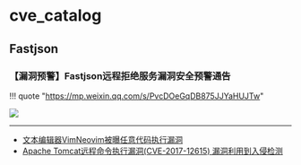 # cve_catalog

## Fastjson

### 【漏洞预警】Fastjson远程拒绝服务漏洞安全预警通告

!!! quote "<https://mp.weixin.qq.com/s/PvcDOeGqDB875JJYaHUJTw>"

![](https://img.shields.io/badge/before-1.2.60-brightgreen.svg)


---


- [文本编辑器VimNeovim被曝任意代码执行漏洞](https://mp.weixin.qq.com/s?__biz=MjM5NjA0NjgyMA==&mid=2651075789&idx=2&sn=f1cb159dad20addf855b9f2cfa486db7&chksm=bd1fa6468a682f504156043e12742435757f5dd1b20d12bc196b9466b8b988d23b905eccda01&xtrack=1&scene=90&subscene=10000&sessionid=1559821050&clicktime=1559824101&ascene=56&devicetype=android-28&version=2700043b&nettype=3gnet&abtest_cookie=BgABAAgACgALABIAEwAVAAgAnoYeACOXHgBWmR4AxZkeANyZHgD1mR4AA5oeAA2aHgAAAA%3D%3D&lang=zh_CN&pass_ticket=dHAYz4SbmMsqXBWhm8L3wfziuHRfVXM1TQEvQO23Tq6eckLt%2BV%2F4UgztvO37u4mE&wx_header=1)
- [Apache Tomcat远程命令执行漏洞(CVE-2017-12615) 漏洞利用到入侵检测](https://www.freebuf.com/column/161349.html)
